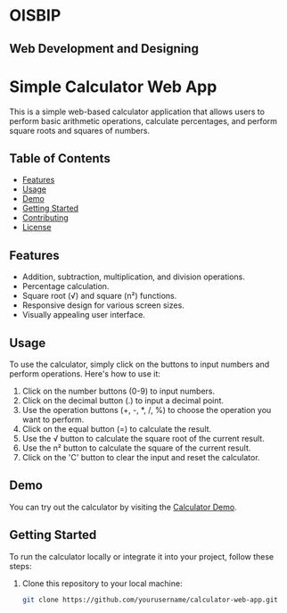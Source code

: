 # OISBIP
## Web Development and Designing

# Simple Calculator Web App

This is a simple web-based calculator application that allows users to perform basic arithmetic operations, calculate percentages, and perform square roots and squares of numbers.

## Table of Contents

- [Features](#features)
- [Usage](#usage)
- [Demo](#demo)
- [Getting Started](#getting-started)
- [Contributing](#contributing)
- [License](#license)

## Features

- Addition, subtraction, multiplication, and division operations.
- Percentage calculation.
- Square root (√) and square (n²) functions.
- Responsive design for various screen sizes.
- Visually appealing user interface.

## Usage

To use the calculator, simply click on the buttons to input numbers and perform operations. Here's how to use it:

1. Click on the number buttons (0-9) to input numbers.
2. Click on the decimal button (.) to input a decimal point.
3. Use the operation buttons (+, -, *, /, %) to choose the operation you want to perform.
4. Click on the equal button (=) to calculate the result.
5. Use the √ button to calculate the square root of the current result.
6. Use the n² button to calculate the square of the current result.
7. Click on the 'C' button to clear the input and reset the calculator.

## Demo

You can try out the calculator by visiting the [Calculator Demo](#).

## Getting Started

To run the calculator locally or integrate it into your project, follow these steps:

1. Clone this repository to your local machine:

   ```bash
   git clone https://github.com/yourusername/calculator-web-app.git
